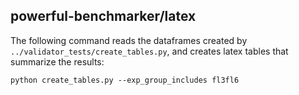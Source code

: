 ## powerful-benchmarker/latex

The following command reads the dataframes created by `../validator_tests/create_tables.py`, and creates latex tables that summarize the results:

```
python create_tables.py --exp_group_includes fl3fl6
```